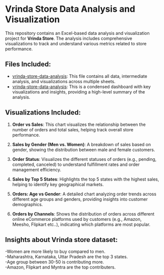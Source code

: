 # Vrinda Store Data Analysis and Visualization

This repository contains an Excel-based data analysis and visualization project for **Vrinda Store**. The analysis includes comprehensive visualizations to track and understand various metrics related to store performance.

## Files Included:
- [vrinda-store-data-analysis](Vrinda_Store_Data_Analysis(Full_Workbook).xlsx): This file contains all data, intermediate analysis, and visualizations across multiple sheets.
- [vrinda-store-data-analysis](Vrinda_Store(FinalDashboard).xlsx): This is a condensed dashboard with key visualizations and insights, providing a high-level summary of the analysis.

## Visualizations Included:

1. **Order vs Sales**: This chart visualizes the relationship between the number of orders and total sales, helping track overall store performance.
   
2. **Sales by Gender (Men vs. Women)**: A breakdown of sales based on gender, showing the distribution between male and female customers.

3. **Order Status**: Visualizes the different statuses of orders (e.g., pending, completed, canceled) to understand fulfillment rates and order management efficiency.

4. **Sales by Top 5 States**: Highlights the top 5 states with the highest sales, helping to identify key geographical markets.

5. **Orders: Age vs Gender**: A detailed chart analyzing order trends across different age groups and genders, providing insights into customer demographics.

6. **Orders by Channels**: Shows the distribution of orders across different online eCommerce platforms used by customers (e.g., Amazon, Meesho, Flipkart etc..), indicating which platforms are most popular.

## Insights about Vrinda store dataset:
-Women are more likely to buy compared to men.<br>
-Maharashtra, Karnataka, Uttar Pradesh are the top 3 states.<br>
-Age group between 30-50 is contributing more.<br>
-Amazon, Flipkart and Myntra are the top contributers.
